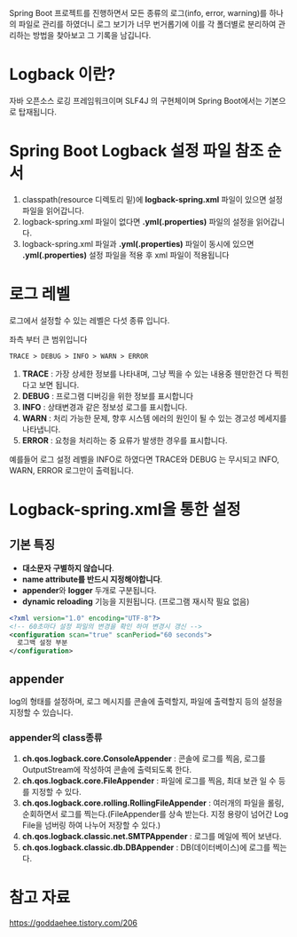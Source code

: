 Spring Boot 프로젝트를 진행하면서 모든 종류의 로그(info, error, warning)를 하나의 파일로 관리를 하였더니 로그 보기가 너무 번거롭기에 이를 각 폴더별로 분리하여 관리하는 방법을 찾아보고 그 기록을 남깁니다.

# Logback 이란?
자바 오픈소스 로깅 프레임워크이며 SLF4J 의 구현체이며 Spring Boot에서는 기본으로 탑재됩니다.

# Spring Boot Logback 설정 파일 참조 순서
1. classpath(resource 디렉토리 밑)에 **logback-spring.xml** 파일이 있으면 설정파일을 읽어갑니다.
2. logback-spring.xml 파일이 없다면 **.yml(.properties)** 파일의 설정을 읽어갑니다.
3. logback-spring.xml 파일과 **.yml(.properties)** 파일이 동시에 있으면 **.yml(.properties)** 설정 파일을 적용 후 xml 파일이 적용됩니다


# 로그 레벨

로그에서 설정할 수 있는 레벨은 다섯 종류 입니다.

좌측 부터 큰 범위입니다

~~~
TRACE > DEBUG > INFO > WARN > ERROR
~~~

1. **TRACE** : 가장 상세한 정보를 나타내며, 그냥 찍을 수 있는 내용중 웬만한건 다 찍힌다고 보면 됩니다.
2. **DEBUG** : 프로그램 디버깅을 위한 정보를 표시합니다
3. **INFO** : 상태변경과 같은 정보성 로그를 표시합니다.
4. **WARN** : 처리 가능한 문제, 향후 시스템 에러의 원인이 될 수 있는 경고성 메세지를 나타냅니다.
5. **ERROR** : 요청을 처리하는 중 요류가 발생한 경우를 표시합니다.

예를들어 로그 설정 레벨을 INFO로 하였다면 TRACE와 DEBUG 는 무시되고 INFO, WARN, ERROR 로그만이 출력됩니다.


# Logback-spring.xml을 통한 설정

## 기본 특징
- **대소문자 구별하지 않습니다**.
- **name attribute를 반드시 지정해야합니다**.
- **appender**와 **logger** 두개로 구분됩니다.
- **dynamic reloading** 기능을 지원됩니다. (프로그램 재시작 필요 없음)

~~~xml
<?xml version="1.0" encoding="UTF-8"?> 
<!-- 60초마다 설정 파일의 변경을 확인 하여 변경시 갱신 -->
<configuration scan="true" scanPeriod="60 seconds">
  로그백 설정 부분 
</configuration>
~~~

## appender
log의 형태를 설정하며, 로그 메시지를 콘솔에 출력할지, 파일에 출력할지 등의 설정을 지정할 수 있습니다.

### appender의 class종류
1) **ch.qos.logback.core.ConsoleAppender** : 콘솔에 로그를 찍음, 로그를 OutputStream에 작성하여 콘솔에 출력되도록 한다.
2) **ch.qos.logback.core.FileAppender** : 파일에 로그를 찍음, 최대 보관 일 수 등를 지정할 수 있다.
3) **ch.qos.logback.core.rolling.RollingFileAppender** : 여러개의 파일을 롤링, 순회하면서 로그를 찍는다.(FileAppender를 상속 받는다. 지정 용량이 넘어간 Log File을 넘버링 하여 나누어 저장할 수 있다.)
4) **ch.qos.logback.classic.net.SMTPAppender** : 로그를 메일에 찍어 보낸다.
5) **ch.qos.logback.classic.db.DBAppender** : DB(데이터베이스)에 로그를 찍는다. 







# 참고 자료
https://goddaehee.tistory.com/206
